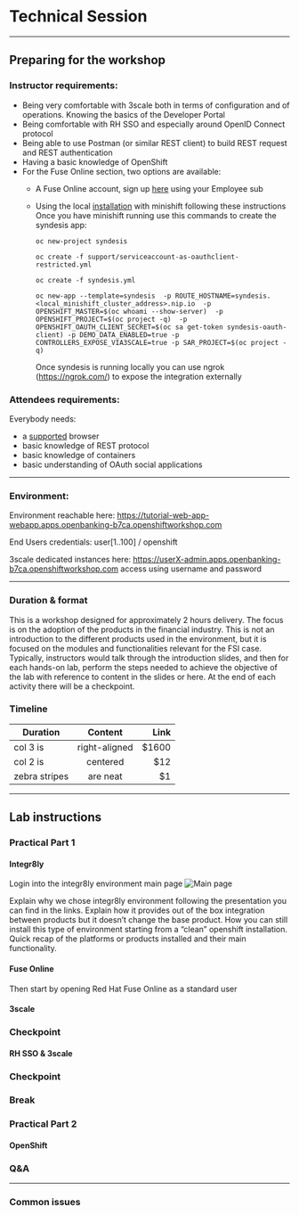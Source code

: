 # Technical Session
----------

## Preparing for the workshop
### Instructor requirements:
- Being very comfortable with 3scale both in terms of configuration and of operations. Knowing the basics of the Developer Portal
- Being comfortable with RH SSO and especially around OpenID Connect protocol
- Being able to use Postman (or similar REST client) to build REST request and REST authentication
- Having a basic knowledge of OpenShift
- For the Fuse Online section, two options are available:
  - A Fuse Online account, sign up [here](https://www.openshift.com/products/fuse) using your Employee sub
  - Using the local [installation](https://github.com/syndesisio/syndesis/tree/master/install) with minishift following these instructions
  Once you have minishift running use this commands to create the syndesis app:
    
    `oc new-project syndesis`

    `oc create -f support/serviceaccount-as-oauthclient-restricted.yml`

    `oc create -f syndesis.yml`

    `oc new-app --template=syndesis  -p ROUTE_HOSTNAME=syndesis.<local_minishift_cluster_address>.nip.io  -p OPENSHIFT_MASTER=$(oc whoami --show-server)  -p OPENSHIFT_PROJECT=$(oc project -q)  -p OPENSHIFT_OAUTH_CLIENT_SECRET=$(oc sa get-token syndesis-oauth-client) -p DEMO_DATA_ENABLED=true -p CONTROLLERS_EXPOSE_VIA3SCALE=true -p SAR_PROJECT=$(oc project -q)`

    Once syndesis is running locally you can use ngrok (https://ngrok.com/) to expose the integration externally



### Attendees requirements:
Everybody needs:
- a [supported](https://docs.openshift.com/container-platform/3.11/architecture/infrastructure_components/web_console.html#browser-requirements) browser 
- basic knowledge of REST protocol
- basic knowledge of containers
- basic understanding of OAuth social applications

----------

### Environment:
Environment reachable here: https://tutorial-web-app-webapp.apps.openbanking-b7ca.openshiftworkshop.com

End Users credentials:
user[1..100] / openshift

3scale dedicated instances here:
https://userX-admin.apps.openbanking-b7ca.openshiftworkshop.com
access using username and password

----------

### Duration & format
This is a workshop designed for approximately 2 hours delivery. The focus is on the adoption of the products in the financial industry. This is not an introduction to the different products used in the environment, but it is focused on the modules and functionalities relevant for the FSI case. Typically, instructors would talk through the introduction slides, and then for each hands-on lab, perform the steps needed to achieve the objective of the lab with reference to content in the slides or here. At the end of each activity there will be a checkpoint.

### Timeline
| Duration        | Content           | Link  |
| ------------- |:-------------:| -----:|
| col 3 is      | right-aligned | $1600 |
| col 2 is      | centered      |   $12 |
| zebra stripes | are neat      |    $1 |


-------------
## Lab instructions
### Practical Part 1
#### Integr8ly
Login into the integr8ly environment main page
![Main page](https://github.com/lucamaf/open-banking-roadshow/blob/master/images/integr8ly.png)

Explain why we chose integr8ly environment following the presentation you can find in the links. Explain how it provides out of the box integration between products but it doesn’t change the base product. How you can still install this type of environment starting from a “clean” openshift installation.
Quick recap of the platforms or products installed and their main functionality.

#### Fuse Online
Then start by opening Red Hat Fuse Online as a standard user

#### 3scale
### Checkpoint
#### RH SSO & 3scale
### Checkpoint
### Break
### Practical Part 2
#### OpenShift
### Q&A
---------------
### Common issues
